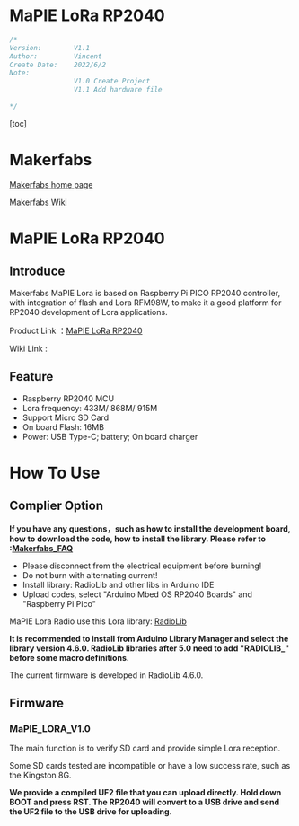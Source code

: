 # MaPIE LoRa RP2040



```c++
/*
Version:		V1.1
Author:			Vincent
Create Date:	2022/6/2
Note:
				V1.0 Create Project
				V1.1 Add hardware file
			
*/
```

[toc]

# Makerfabs

[Makerfabs home page](https://www.makerfabs.com/)

[Makerfabs Wiki](https://makerfabs.com/wiki/index.php?title=Main_Page)



# MaPIE LoRa RP2040

## Introduce

Makerfabs MaPIE Lora is based on Raspberry Pi PICO RP2040 controller, with integration of flash and Lora RFM98W, to make it a good platform for RP2040 development of Lora applications.



Product Link ：[MaPIE LoRa RP2040](https://www.makerfabs.com/mapie-lora-rp2040.html) 

Wiki Link : []() 



## Feature

- Raspberry RP2040 MCU
- Lora frequency: 433M/ 868M/ 915M
- Support Micro SD Card
- On board Flash: 16MB
- Power: USB Type-C; battery; On board charger



# How To Use

## Complier Option

**If you have any questions，such as how to install the development board, how to download the code, how to install the library. Please refer to :[Makerfabs_FAQ](https://github.com/Makerfabs/Makerfabs_FAQ)**

- Please disconnect from the electrical equipment before burning!
- Do not burn with alternating current!
- Install library: RadioLib and other libs in Arduino IDE
- Upload codes, select "Arduino Mbed OS RP2040 Boards" and "Raspberry Pi Pico"

MaPIE Lora Radio use this Lora library: [RadioLib](https://github.com/jgromes/RadioLib)

**It is recommended to install from Arduino Library Manager and select the library version 4.6.0. RadioLib libraries after 5.0 need to add "RADIOLIB_" before some macro definitions.**

The current firmware is developed in RadioLib 4.6.0.



## Firmware

### MaPIE_LORA_V1.0 

The main function is to verify SD card and provide simple Lora reception.

Some SD cards tested are incompatible or have a low success rate, such as the Kingston 8G.

**We provide a compiled UF2 file that you can upload directly. Hold down BOOT and press RST. The RP2040 will convert to a USB drive and send the UF2 file to the USB drive for uploading.**